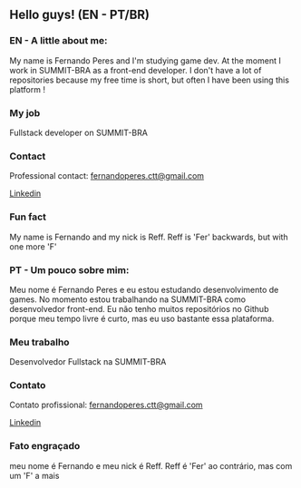 ## Hello guys! (EN - PT/BR)
### EN - A little about me:
My name is Fernando Peres and I'm studying game dev. At the moment I work in SUMMIT-BRA as a front-end developer. I don't have a lot of repositories because my free time is short, but often I have been using this platform !

### My job
Fullstack developer on SUMMIT-BRA

### Contact
Professional contact:
fernandoperes.ctt@gmail.com

[Linkedin](https://www.linkedin.com/in/fernando-peres-carvalho-25b4661b7/)

### Fun fact
My name is Fernando and my nick is Reff. Reff is 'Fer' backwards, but with one more 'F'

### PT - Um pouco sobre mim:
Meu nome é Fernando Peres e eu estou estudando desenvolvimento de games. No momento estou trabalhando na SUMMIT-BRA como desenvolvedor front-end. Eu não tenho muitos repositórios no Github porque meu tempo livre é curto, mas eu uso bastante essa plataforma.

### Meu trabalho
Desenvolvedor Fullstack na SUMMIT-BRA

### Contato
Contato profissional:
fernandoperes.ctt@gmail.com

[Linkedin](https://www.linkedin.com/in/fernando-peres-carvalho-25b4661b7/)

### Fato engraçado
meu nome é Fernando e meu nick é Reff. Reff é 'Fer' ao contrário, mas com um 'F' a mais

<!--
**Reff20/Reff20** is a ✨ _special_ ✨ repository because its `README.md` (this file) appears on your GitHub profile.

Here are some ideas to get you started:

- 🔭 I’m currently working on ...
- 🌱 I’m currently learning ...
- 👯 I’m looking to collaborate on ...
- 🤔 I’m looking for help with ...
- 💬 Ask me about ...
- 📫 How to reach me: ...
- 😄 Pronouns: ...
- ⚡ Fun fact: ...
-->
